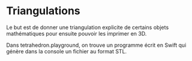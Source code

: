 # Triangulations

Le but est de donner une triangulation explicite de certains objets mathématiques pour ensuite pouvoir les imprimer en 3D.

Dans tetrahedron.playground, on trouve un programme écrit en Swift qui génère dans la console un fichier au format STL.

